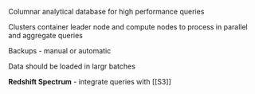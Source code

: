
Columnar analytical database for high performance queries

Clusters container leader node and compute nodes to process in parallel and aggregate queries

Backups - manual or automatic

Data should be loaded in largr batches

**Redshift Spectrum** - integrate queries with [[S3]]

